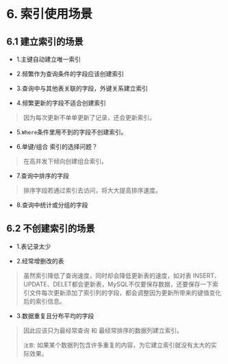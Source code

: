 # 6. 索引使用场景

## 6.1 建立索引的场景
* 1.主键自动建立唯一索引

* 2.频繁作为查询条件的字段应该创建索引

* 3.查询中与其他表关联的字段，外键关系建立索引

* 4.频繁更新的字段不适合创建索引
> 因为每次更新不单单更新了记录，还会更新索引。

* 5.`Where`条件里用不到的字段不创建索引。

* 6.单键/组合 索引的选择问题？
> 在高并发下倾向创建组合索引。

* 7.查询中排序的字段
> 排序字段若通过索引去访问，将大大提高排序速度。

* 8.查询中统计或分组的字段


## 6.2 不创建索引的场景
* 1.表记录太少

* 2.经常增删改的表
> 虽然索引降低了查询速度，同时却会降低更新表的速度，如对表 INSERT、UPDATE、DELET都会更新表，MySQL不仅要保存数据，还要保存一下索引文件每次更新添加了索引列的字段，都会调整因为更新所带来的键值变化后的索引信息。

* 3.数据重复且分布平均的字段
> 因此应该只为最经常查询 和 最经常排序的数据列建立索引。
>
> `注意`: 如果某个数据列包含许多重复的内容，为它建立索引就没有太大的实际效果。
